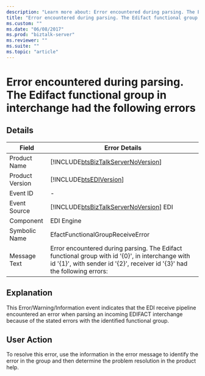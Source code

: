 ```yaml
---
description: "Learn more about: Error encountered during parsing. The Edifact functional group in interchange had the following errors"
title: "Error encountered during parsing. The Edifact functional group in interchange had the following errors"
ms.custom: ""
ms.date: "06/08/2017"
ms.prod: "biztalk-server"
ms.reviewer: ""
ms.suite: ""
ms.topic: "article"
---
```

# Error encountered during parsing. The Edifact functional group in interchange had the following errors
## Details  
  
| Field | Error Details | 
|-----------------|-------------------------------------------------------------------------------------------------------------------------------------------------------------------------------|
|  Product Name   |                                              [!INCLUDE[btsBizTalkServerNoVersion](../includes/btsbiztalkservernoversion-md.md)]                                               |
| Product Version |                                                          [!INCLUDE[btsEDIVersion](../includes/btsediversion-md.md)]                                                           |
|    Event ID     |                                                                                       -                                                                                       |
|  Event Source   |                                            [!INCLUDE[btsBizTalkServerNoVersion](../includes/btsbiztalkservernoversion-md.md)] EDI                                             |
|    Component    |                                                                                  EDI Engine                                                                                   |
|  Symbolic Name  |                                                                       EfactFunctionalGroupReceiveError                                                                        |
|  Message Text   | Error encountered during parsing. The Edifact functional group with id '{0}', in interchange with id '{1}', with sender id '{2}', receiver id '{3}' had the following errors: |
  
## Explanation  
 This Error/Warning/Information event indicates that the EDI receive pipeline encountered an error when parsing an incoming EDIFACT interchange because of the stated errors with the identified functional group.  
  
## User Action  
 To resolve this error, use the information in the error message to identify the error in the group and then determine the problem resolution in the product help.
